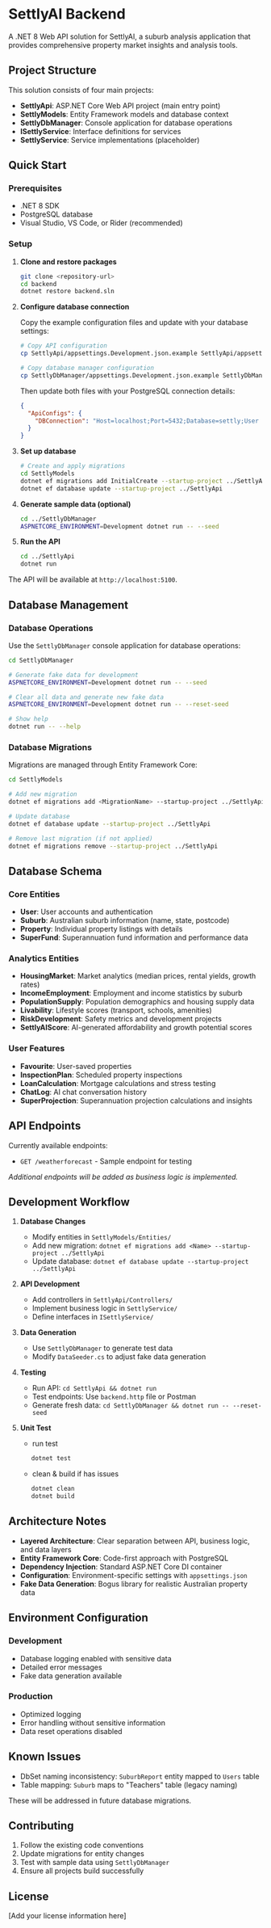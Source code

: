 # SettlyAI Backend

A .NET 8 Web API solution for SettlyAI, a suburb analysis application that provides comprehensive property market insights and analysis tools.

## Project Structure

This solution consists of four main projects:

- **SettlyApi**: ASP.NET Core Web API project (main entry point)
- **SettlyModels**: Entity Framework models and database context
- **SettlyDbManager**: Console application for database operations
- **ISettlyService**: Interface definitions for services
- **SettlyService**: Service implementations (placeholder)

## Quick Start

### Prerequisites

- .NET 8 SDK
- PostgreSQL database
- Visual Studio, VS Code, or Rider (recommended)

### Setup

1. **Clone and restore packages**
   ```bash
   git clone <repository-url>
   cd backend
   dotnet restore backend.sln
   ```

2. **Configure database connection**
   
   Copy the example configuration files and update with your database settings:
   ```bash
   # Copy API configuration
   cp SettlyApi/appsettings.Development.json.example SettlyApi/appsettings.Development.json
   
   # Copy database manager configuration  
   cp SettlyDbManager/appsettings.Development.json.example SettlyDbManager/appsettings.Development.json
   ```
   
   Then update both files with your PostgreSQL connection details:
   ```json
   {
     "ApiConfigs": {
       "DBConnection": "Host=localhost;Port=5432;Database=settly;User Id=your_username;Password=your_password;Include Error Detail=true"
     }
   }
   ```

3. **Set up database**
   ```bash
   # Create and apply migrations
   cd SettlyModels
   dotnet ef migrations add InitialCreate --startup-project ../SettlyApi
   dotnet ef database update --startup-project ../SettlyApi
   ```

4. **Generate sample data (optional)**
   ```bash
   cd ../SettlyDbManager
   ASPNETCORE_ENVIRONMENT=Development dotnet run -- --seed
   ```

5. **Run the API**
   ```bash
   cd ../SettlyApi
   dotnet run
   ```

The API will be available at `http://localhost:5100`.

## Database Management

### Database Operations

Use the `SettlyDbManager` console application for database operations:

```bash
cd SettlyDbManager

# Generate fake data for development
ASPNETCORE_ENVIRONMENT=Development dotnet run -- --seed

# Clear all data and generate new fake data
ASPNETCORE_ENVIRONMENT=Development dotnet run -- --reset-seed

# Show help
dotnet run -- --help
```

### Database Migrations

Migrations are managed through Entity Framework Core:

```bash
cd SettlyModels

# Add new migration
dotnet ef migrations add <MigrationName> --startup-project ../SettlyApi

# Update database
dotnet ef database update --startup-project ../SettlyApi

# Remove last migration (if not applied)
dotnet ef migrations remove --startup-project ../SettlyApi
```

## Database Schema

### Core Entities

- **User**: User accounts and authentication
- **Suburb**: Australian suburb information (name, state, postcode)
- **Property**: Individual property listings with details
- **SuperFund**: Superannuation fund information and performance data

### Analytics Entities

- **HousingMarket**: Market analytics (median prices, rental yields, growth rates)
- **IncomeEmployment**: Employment and income statistics by suburb
- **PopulationSupply**: Population demographics and housing supply data
- **Livability**: Lifestyle scores (transport, schools, amenities)
- **RiskDevelopment**: Safety metrics and development projects
- **SettlyAIScore**: AI-generated affordability and growth potential scores

### User Features

- **Favourite**: User-saved properties
- **InspectionPlan**: Scheduled property inspections
- **LoanCalculation**: Mortgage calculations and stress testing
- **ChatLog**: AI chat conversation history
- **SuperProjection**: Superannuation projection calculations and insights

## API Endpoints

Currently available endpoints:

- `GET /weatherforecast` - Sample endpoint for testing

*Additional endpoints will be added as business logic is implemented.*

## Development Workflow

1. **Database Changes**
   - Modify entities in `SettlyModels/Entities/`
   - Add new migration: `dotnet ef migrations add <Name> --startup-project ../SettlyApi`
   - Update database: `dotnet ef database update --startup-project ../SettlyApi`

2. **API Development**
   - Add controllers in `SettlyApi/Controllers/`
   - Implement business logic in `SettlyService/`
   - Define interfaces in `ISettlyService/`

3. **Data Generation**
   - Use `SettlyDbManager` to generate test data
   - Modify `DataSeeder.cs` to adjust fake data generation

4. **Testing**
   - Run API: `cd SettlyApi && dotnet run`
   - Test endpoints: Use `backend.http` file or Postman
   - Generate fresh data: `cd SettlyDbManager && dotnet run -- --reset-seed`

5. **Unit Test**
   - run test
   ```bash
      dotnet test
   ```
   - clean & build if has issues
   ```bash
      dotnet clean
      dotnet build
   ```

## Architecture Notes

- **Layered Architecture**: Clear separation between API, business logic, and data layers
- **Entity Framework Core**: Code-first approach with PostgreSQL
- **Dependency Injection**: Standard ASP.NET Core DI container
- **Configuration**: Environment-specific settings with `appsettings.json`
- **Fake Data Generation**: Bogus library for realistic Australian property data

## Environment Configuration

### Development
- Database logging enabled with sensitive data
- Detailed error messages
- Fake data generation available

### Production
- Optimized logging
- Error handling without sensitive information
- Data reset operations disabled

## Known Issues

- DbSet naming inconsistency: `SuburbReport` entity mapped to `Users` table
- Table mapping: `Suburb` maps to "Teachers" table (legacy naming)

These will be addressed in future database migrations.

## Contributing

1. Follow the existing code conventions
2. Update migrations for entity changes
3. Test with sample data using `SettlyDbManager`
4. Ensure all projects build successfully

## License

[Add your license information here]